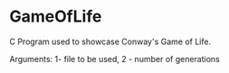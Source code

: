 # GameOfLife

C Program used to showcase Conway's Game of Life. 

Arguments: 1- file to be used, 2 - number of generations
